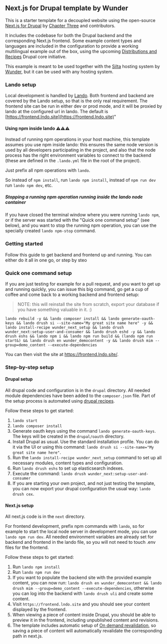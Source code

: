 ## Next.js for Drupal template by Wunder

This is a starter template for a decoupled website using the open-source [Next.js for Drupal](https://next-drupal.org/) 
by [Chapter Three](https://www.chapterthree.com) and contributors.

It includes the codebase for both the Drupal backend and the corresponding Next.js frontend. 
Some example content types and languages are included in the configuration to provide a working multilingual example out of the box, using the upcoming
[Distributions and Recipes](https://www.drupal.org/about/core/strategic-initiatives-distributions-and-recipes) Drupal core initiative.

This example is meant to be used together with the [Silta](https://wunderio.github.io/silta/) hosting system by [Wunder](https://www.wunder.io), but it can be used with any hosting system.

### Lando setup

Local development is handled by [Lando](https://lando.dev/). Both frontend and backend are covered by the Lando setup,
so that is the only real requirement. The frontend site can be run in either dev or prod mode, 
and it will be proxied by lando at the configured url in lando. The default is [https://frontend.lndo.site](https://frontend.lndo.site)"

#### Using npm inside lando ⚠️⚠️⚠️

Instead of running npm operations in your host machine, this template assumes you use npm inside lando: this ensures 
the same node version is used  by all developers participating in the project, and also that the node process has the 
right environment variables to connect to the backend (these are defined in the `.lando.yml` file in the root of the project).

Just prefix all npm operations with `lando`.

So instead of `npm install`, run `lando npm install`, instead of `npm run dev` run `lando npm dev`, etc. 

##### Stopping a running npm operation running inside the lando node container

If you have closed the terminal window where you were running `lando npm`, or if the server was started with the "Quick one command setup" (see below), and you want 
to stop the running npm operation, you can use the specially created `lando npm-stop` command.

### Getting started

Follow this guide to get backend and frontend up and running. You can either do it all in one go, or step by steo

### Quick one command setup

If you are just testing for example for a pull request, and you want to get up and running quickly, you can issue this big command, go get a cup of coffee and come back to a working backend and frontend setup:

> NOTE: this will reinstall the site from scratch, export your database if you have something valuable in it. :)

```
lando rebuild -y && lando composer install && lando generate-oauth-keys && lando drush si --site-name="My great site name here" -y && lando install-recipe wunder_next_setup && lando drush wunder_next:setup-user-and-consumer && lando drush eshd -y && lando drush eshs && lando npm i && lando npm run build && (lando npm run start&) && lando drush en wunder_democontent -y && lando drush mim --group=demo_content --execute-dependencies
```

You can then visit the site at https://frontend.lndo.site/.

### Step-by-step setup

#### Drupal setup

All drupal code and configuration is in the `drupal` directory.
All needed module dependencies have been added to the `composer.json` file.
Part of the setup process is automated using [drupal recipes](https://www.drupal.org/project/distributions_recipes).

Follow these steps to get started:

1. `lando start`
2. `lando composer install`
3. Generate oauth keys using the command `lando generate-oauth-keys`. The keys will be created in the `drupal/oauth` directory.
4. Install Drupal as usual. Use the standard installation profile. You can do it via the UI or using this command: `lando drush si --site-name="My great site name here"`.
5. Run the `lando install-recipe wunder_next_setup` command to set up all necessary modules, content types and configuration.
6. Run `lando drush eshs` to set up elasticsearch indexes.
7. Execute the command: `lando drush wunder_next:setup-user-and-consumer`
8. If you are starting your own project, and not just testing the template, you can now export your drupal configuration the usual way: `lando drush cex`.

#### Next.js setup

All next.js code  is in the `next` directory.

For frontend development, prefix npm commands with `lando`, so for example to start the
local node server in development mode, you can use `lando npm run dev`. All needed environment variables are already
set for backend and frontend in the lando file, so you will not need to touch .env files for the frontend.

Follow these steps to get started:

1. Run `lando npm install`
2. Run `lando npm run dev`
3. If you want to populate the backend site with the provided example content, you can now run: `lando drush en wunder_democontent && lando drush mim --group=demo_content --execute-dependencies`,  otherwise you can log into the backend with `lando drush uli` and create some content.
4. Visit `https://frontend.lndo.site` and you should see your content displayed by the frontend.
5. When viewing a piece of content inside Drupal, you should be able to preview it in the frontend, including unpublished content and revisions.
6. The template includes automatic setup of [On demand revalidation](https://next-drupal.org/learn/on-demand-revalidation), so saving a piece of content will automatically revalidate the corresponding path in next.js.